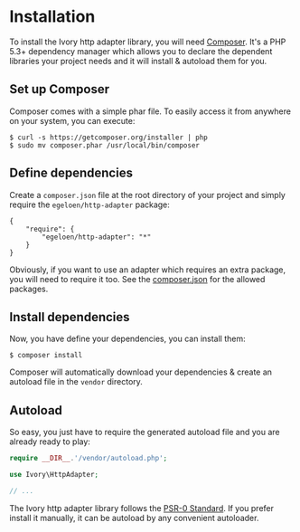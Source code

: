 # Installation

To install the Ivory http adapter library, you will need [Composer](http://getcomposer.org). It's a PHP 5.3+
dependency manager which allows you to declare the dependent libraries your project needs and it will install &
autoload them for you.

## Set up Composer

Composer comes with a simple phar file. To easily access it from anywhere on your system, you can execute:

```
$ curl -s https://getcomposer.org/installer | php
$ sudo mv composer.phar /usr/local/bin/composer
```

## Define dependencies

Create a ``composer.json`` file at the root directory of your project and simply require the
``egeloen/http-adapter`` package:

```
{
    "require": {
        "egeloen/http-adapter": "*"
    }
}
```

Obviously, if you want to use an adapter which requires an extra package, you will need to require it too. See the
[composer.json](/composer.json) for the allowed packages.

## Install dependencies

Now, you have define your dependencies, you can install them:

```
$ composer install
```

Composer will automatically download your dependencies & create an autoload file in the ``vendor`` directory.

## Autoload

So easy, you just have to require the generated autoload file and you are already ready to play:

``` php
require __DIR__.'/vendor/autoload.php';

use Ivory\HttpAdapter;

// ...
```

The Ivory http adapter library follows the
[PSR-0 Standard](https://github.com/php-fig/fig-standards/blob/master/accepted/PSR-0.md). If you prefer install it
manually, it can be autoload by any convenient autoloader.
